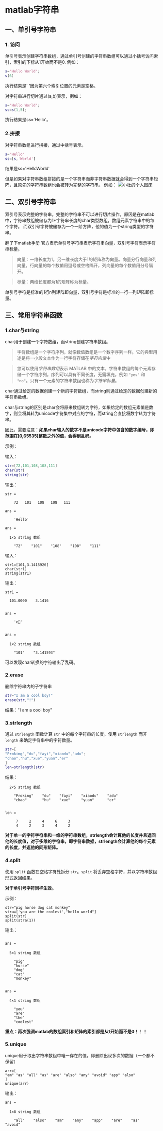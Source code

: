 # matlab字符串

## 一、单引号字符串

### 1. 访问
单引号表示创建字符串数组，通过单引号创建的字符串数组可以通过小括号访问索引，索引的下标从1开始而不是0.
例如：

```matlab
s='Hello World';
s(6)
```
执行结果是' '因为第六个索引位置的元素是空格。


对字符串进行切片通过(a,b)表示，例如：
```matlab
s='Hello World';
ss=s(1,5);
```

执行结果是ss='Hello'。

### 2.拼接

对字符串数组进行拼接，通过中括号表示。
```matlab
s='Hello'
ss=[s,'World']
```
结果是ss='HelloWorld'

但是如果对字符串数组拼接的是一个字符串而非字符串数据就会得到一个字符串矩阵，且原先的字符串数组也会被转为完整的字符串。
例如：
![小杜的个人图床](http://pic.xiaodu0.com//assets/uploads/20231018/5b710be7ec81981cb37ba6076572ab5f.png)


## 二、双引号字符串
双引号表示完整的字符串，完整的字符串不可以进行切片操作，原因是在matlab中，字符串数组被储存为1*字符串长度的char类型数组，数组元素字符串中的每个字符。
而双引号字符被储存为一个一阶方阵，他的值为一个string类型的字符串。

翻了下matlab手册 官方表示单引号字符串表示字符串向量，双引号字符表示字符串标量。

> 向量：一维长度为1，另一维长度大于1的矩阵称为向量。向量分行向量和列向量，行向量的每个数值用逗号或空格隔开，列向量的每个数值用分号隔开。

> 标量：两维长度都为1的矩阵称为标量。

单引号字符是标准的1行n列矩阵即向量，双引号字符是标准的一行一列矩阵即标量。

## 三、常用字符串函数



### 1.char与string

char用于创建一个字符数组，而string创建字符串数组。

> 字符数组是一个字符序列，就像数值数组是一个数字序列一样。它的典型用途是将一小段文本作为一行字符存储在*字符向量*中

> 您可以使用*字符串数组*表示 MATLAB 中的文本。字符串数组的每个元素存储一个字符序列。序列可以具有不同长度，无需填充，例如 `"yes"` 和 `"no"`。只有一个元素的字符串数组也称为*字符串标量*。

char通过给定的数据创建一个新的字符数组，而string则通过给定的数据创建新的字符串数组。

char与string的区别是char会将原来数组转为字符，如果给定的数组元素值是数字，则会将其转为unicode字符集中对应的字符，而string会直接将数字转为字符串。

因此，需要注意：**如果char输入的数字不是unicode字符中包含的数字编号，即范围在[0,65535]整数之外的值，会得到乱码。**

示例：

输入：

```matlab
str=[72,101,108,108,111]
char(str)
string(str)
```



输出：

```
str =

    72   101   108   108   111

ans =

    'Hello'

ans = 

  1×5 string 数组

    "72"    "101"    "108"    "108"    "111"
```



输入：

```
str1=[101,3.1415926]
char(str1)
string(str1)
```

输出：

```
str1 =

  101.0000    3.1416


ans =

    'e'


ans = 

  1×2 string 数组

    "101"    "3.141593"
```

可以发现char转换的字符输出了乱码。





### 2.erase

删除字符串内的子字符串
```matlab
str="I am a cool boy!"
erase(str,"!")
```
结果："I am a cool boy"

### 3.strlength

通过 `strlength` 函数计算 `str` 中的每个字符串的长度。使用 `strlength` 而非 `length` 来确定字符串中的字符数量。

```matlab
str=[
"Proking","du","fayi","xiaodu","adu";
"chao","hu","xue","yuan","er"
]
len=strlength(str)
```

结果：

```
  2×5 string 数组

    "Proking"    "du"    "fayi"    "xiaodu"    "adu"
    "chao"       "hu"    "xue"     "yuan"      "er" 


len =

     7     2     4     6     3
     4     2     3     4     2
```

**对于单一的字符字符串和一维的字符串数组，strlength会计算他的长度并且返回他的长度值，对于多维的字符串，即字符串数据，strlength会计算他的每个元素的长度，并返他的同形矩阵。**



### 4.split

使用 `split` 函数在空格字符处拆分 `str`。`split` 将丢弃空格字符，并以字符串数组形式返回结果。

**对于单引号字符同样生效。**

示例：

```
str="pig horse dog cat monkey"
stra=['you are the coolest',"hello world"]
split(str)
split(stra(1))
```

输出：

```

ans = 

  5×1 string 数组

    "pig"
    "horse"
    "dog"
    "cat"
    "monkey"


ans = 

  4×1 string 数组

    "you"
    "are"
    "the"
    "coolest"
```



**重点：再次强调matlab的数组索引和矩阵的索引都是从1开始而不是0！！！**





### 5.unique

unique用于取出字符串数组中唯一存在的值，即删除出现多次的数据（一个都不保留）

```
arr=[
"am" "as" "all" "as" "are" "also" "any" "avoid" "app" "also"
]
unique(arr)
```

输出：

```
ans = 

  1×8 string 数组

    "all"    "also"    "am"    "any"    "app"    "are"    "as"    "avoid"

```

